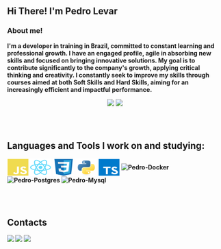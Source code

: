 <h2> Hi There! I'm Pedro Levar </h2>
<div>
    <a href="https://github.com/PedroLevar"></a>
    <h3>
    About me!
</h3>

<p><b>I'm a developer in training in Brazil, committed to constant learning and professional growth. I have an engaged profile, agile in absorbing new skills and focused on bringing innovative solutions. My goal is to contribute significantly to the company's growth, applying critical thinking and creativity. I constantly seek to improve my skills through courses aimed at both Soft Skills and Hard Skills, aiming for an increasingly efficient and impactful performance.<b></p>
</div>

<p align="center">
<img height="180em" src="https://github-readme-stats.vercel.app/api?username=PedroLevar&show_icons=true&theme=dracula&count_private=true&include_all_commits=true&cache_seconds=1" />
<img height="180em" src="https://github-readme-stats.vercel.app/api/top-langs/?username=PedroLevar&layout=compact&theme=dracula&cache_seconds=1" />
</p>

   
   
<div style="display: inline_block"> <br><br>

  ## Languages and Tools I work on and studying: 
  <img align="center" alt="Pedro-Js" height="40" width="50" src="https://raw.githubusercontent.com/devicons/devicon/master/icons/javascript/javascript-plain.svg">
  <img align="center" alt="Pedro-React" height="40" width="50" src="https://raw.githubusercontent.com/devicons/devicon/master/icons/react/react-original.svg">
  <img align="center" alt="Pedro-CSS" height="40" width="50" src="https://raw.githubusercontent.com/devicons/devicon/master/icons/css3/css3-original.svg">
  <img align="center" alt="Pedro-python" height="40" width="50" src="https://raw.githubusercontent.com/devicons/devicon/master/icons/python/python-original.svg">
  <img align="center" alt="Pedro-Ts" height="40" width="50" src="https://raw.githubusercontent.com/devicons/devicon/master/icons/typescript/typescript-plain.svg">
  <img align="center" alt="Pedro-Docker" height="40" width="50" src="https://cdn.jsdelivr.net/gh/devicons/devicon/icons/docker/docker-plain-wordmark.svg">
 <img align="center" alt="Pedro-Postgres" height="50" width="60" src="https://cdn.jsdelivr.net/gh/devicons/devicon/icons/postgresql/postgresql-plain-wordmark.svg" />
<img align="center" alt="Pedro-Mysql" height="50" width="60" src="https://cdn.jsdelivr.net/gh/devicons/devicon/icons/mysql/mysql-original-wordmark.svg" />


</div>
  
  <br><br>
 
 ## Contacts
<div> 
  <a href="https://www.linkedin.com/in/pedro-costa-levar-118156214/" target="_blank"><img src="https://img.shields.io/badge/-LinkedIn-%230077B5?style=for-the-badge&logo=linkedin&logoColor=white" target="_blank"></a>
   <a href = "mailto:pedrolevar@icloud.com"><img src="https://img.shields.io/badge/-Gmail-%23333?style=for-the-badge&logo=gmail&logoColor=white" target="_blank"></a>
  <a href="https://instagram.com/pedrolevar/" target="_blank"><img src="https://img.shields.io/badge/-Instagram-%23E4405F?style=for-the-badge&logo=instagram&logoColor=white" target="_blank"></a>

 
  
</div>

